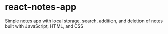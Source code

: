 # react-notes-app
Simple notes app with local storage, search, addition, and deletion of notes built with JavaScript, HTML, and CSS
